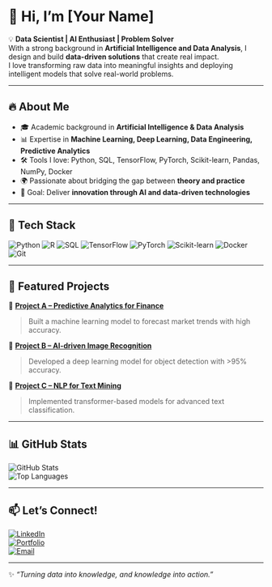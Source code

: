 # 👋 Hi, I’m [Your Name]

💡 **Data Scientist | AI Enthusiast | Problem Solver**  
With a strong background in **Artificial Intelligence and Data Analysis**, I design and build **data-driven solutions** that create real impact.  
I love transforming raw data into meaningful insights and deploying intelligent models that solve real-world problems.  

---

## 🔥 About Me
- 🎓 Academic background in **Artificial Intelligence & Data Analysis**  
- 📊 Expertise in **Machine Learning, Deep Learning, Data Engineering, Predictive Analytics**  
- 🛠️ Tools I love: Python, SQL, TensorFlow, PyTorch, Scikit-learn, Pandas, NumPy, Docker  
- 🌍 Passionate about bridging the gap between **theory and practice**  
- 🚀 Goal: Deliver **innovation through AI and data-driven technologies**  

---

## 🧰 Tech Stack

![Python](https://img.shields.io/badge/Python-3776AB?style=for-the-badge&logo=python&logoColor=white)
![R](https://img.shields.io/badge/R-276DC3?style=for-the-badge&logo=r&logoColor=white)
![SQL](https://img.shields.io/badge/SQL-005C84?style=for-the-badge&logo=postgresql&logoColor=white)
![TensorFlow](https://img.shields.io/badge/TensorFlow-FF6F00?style=for-the-badge&logo=tensorflow&logoColor=white)
![PyTorch](https://img.shields.io/badge/PyTorch-EE4C2C?style=for-the-badge&logo=pytorch&logoColor=white)
![Scikit-learn](https://img.shields.io/badge/Scikit--learn-F7931E?style=for-the-badge&logo=scikit-learn&logoColor=white)
![Docker](https://img.shields.io/badge/Docker-2496ED?style=for-the-badge&logo=docker&logoColor=white)
![Git](https://img.shields.io/badge/Git-F05032?style=for-the-badge&logo=git&logoColor=white)

---

## 📂 Featured Projects

🔹 [**Project A – Predictive Analytics for Finance**](#)  
> Built a machine learning model to forecast market trends with high accuracy.  

🔹 [**Project B – AI-driven Image Recognition**](#)  
> Developed a deep learning model for object detection with >95% accuracy.  

🔹 [**Project C – NLP for Text Mining**](#)  
> Implemented transformer-based models for advanced text classification.  

---

## 📊 GitHub Stats

![GitHub Stats](https://github-readme-stats.vercel.app/api?username=YOURUSERNAME&show_icons=true&theme=tokyonight)  
![Top Languages](https://github-readme-stats.vercel.app/api/top-langs/?username=YOURUSERNAME&layout=compact&theme=tokyonight)  

---

## 📫 Let’s Connect!

[![LinkedIn](https://img.shields.io/badge/LinkedIn-blue?style=for-the-badge&logo=linkedin)](https://linkedin.com/in/YOURUSERNAME)  
[![Portfolio](https://img.shields.io/badge/Portfolio-000000?style=for-the-badge&logo=About.me&logoColor=white)](https://yourwebsite.com)  
[![Email](https://img.shields.io/badge/Email-D14836?style=for-the-badge&logo=gmail&logoColor=white)](mailto:youremail@example.com)  

---

✨ *“Turning data into knowledge, and knowledge into action.”*  
